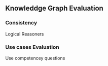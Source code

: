 ## Knowleddge Graph Evaluation

### Consistency
Logical Reasoners

### Use cases Evaluation
Use competencey questions

